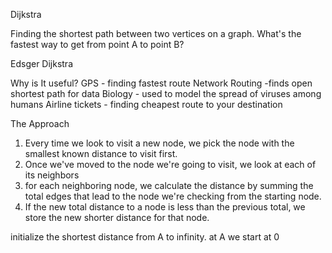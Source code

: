 Dijkstra


Finding the shortest path between two vertices on a graph.
What's the fastest way to get from point A to point B?

Edsger Dijkstra

Why is It useful?
GPS - finding fastest route
Network Routing -finds open shortest path for data
Biology - used to model the spread of viruses among humans
Airline tickets - finding cheapest route to your destination


The Approach
1. Every time we look to visit a new node, we pick the node with the smallest known
  distance to visit first.
2. Once we've moved to the node we're going to visit, we look at each of its neighbors
3. for each neighboring node, we calculate the distance by summing the total edges
    that lead to the node we're checking from the starting node.
4. If the new total distance to a node is less than the previous total, we store the
    new shorter distance for that node.

initialize the shortest distance from A to infinity.
at A we start at 0
